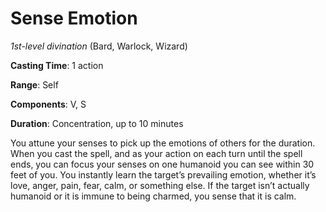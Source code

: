 # Sense Emotion
*1st-level divination* (Bard, Warlock, Wizard)

**Casting Time**: 1 action

**Range**: Self

**Components**: V, S

**Duration**: Concentration, up to 10 minutes

You attune your senses to pick up the emotions of others for the duration. When you cast the spell, and as your action on each turn until the spell ends, you can focus your senses on one humanoid you can see within 30 feet of you. You instantly learn the target’s prevailing emotion, whether it’s love, anger, pain, fear, calm, or something else. If the target isn’t actually humanoid or it is immune to being charmed, you sense that it is calm.
